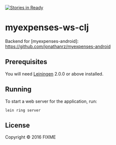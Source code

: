 [![Stories in Ready](https://badge.waffle.io/jonathanrz/myexpenses-ws-clj.svg?label=ready&title=Ready)](http://waffle.io/jonathanrz/myexpenses-ws-clj)

# myexpenses-ws-clj

Backend for [myexpenses-android]: https://github.com/jonathanrz/myexpenses-android

## Prerequisites

You will need [Leiningen][] 2.0.0 or above installed.

[leiningen]: https://github.com/technomancy/leiningen

## Running

To start a web server for the application, run:

    lein ring server

## License

Copyright © 2016 FIXME
